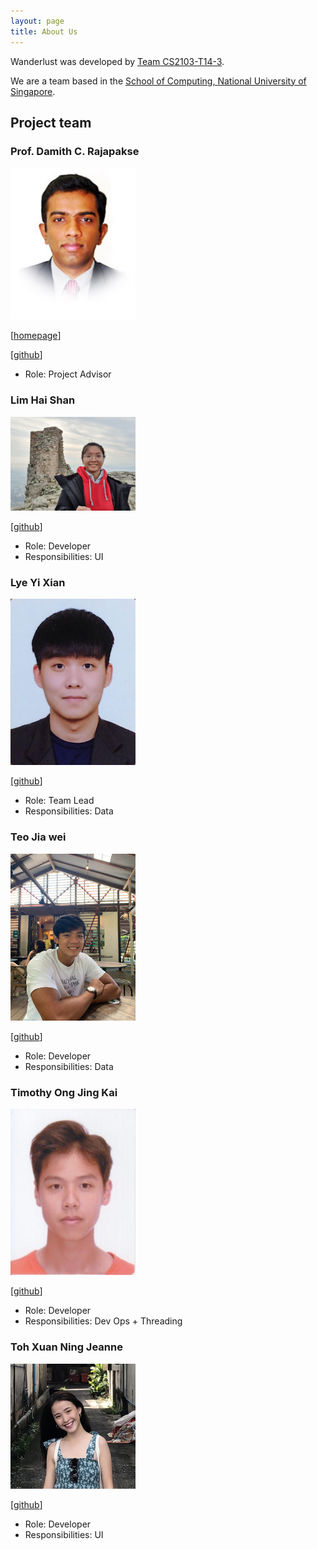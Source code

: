 ```yaml
---
layout: page
title: About Us
---
```

Wanderlust was developed by [Team CS2103-T14-3](https://github.com/orgs/AY2021S1-CS2103-T14-3/people).

We are a team based in the [School of Computing, National University of Singapore](http://www.comp.nus.edu.sg).

## Project team

### Prof. Damith C. Rajapakse

<img src="images/damith.png" width="200px">

[[homepage](http://www.comp.nus.edu.sg/~damithch)]

[[github](https://github.com/damithc)]

* Role: Project Advisor

### Lim Hai Shan

<img src="images/underthehai.png" width="200px">

[[github](http://github.com/underthehai)]

* Role: Developer
* Responsibilities: UI

### Lye Yi Xian

<img src="images/lyeyixian.png" width="200px">

[[github](http://github.com/lyeyixian)]

* Role: Team Lead
* Responsibilities: Data

### Teo Jia wei

<img src="images/jiaweiteo.png" width="200px">

[[github](https://github.com/jiaweiteo)]

* Role: Developer
* Responsibilities: Data

### Timothy Ong Jing Kai

<img src="images/timjkong.png" width="200px">

[[github](http://github.com/timjkong)]

* Role:  Developer
* Responsibilities: Dev Ops + Threading

### Toh Xuan Ning Jeanne

<img src="images/jeannetoh99.png" width="200px">

[[github](http://github.com/jeannetoh99)]

* Role: Developer
* Responsibilities: UI

